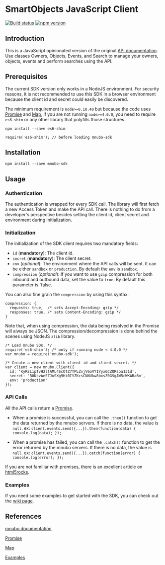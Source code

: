 # SmartObjects JavaScript Client

[![Build status](https://travis-ci.org/mnubo/smartobjects-js-client.svg?branch=master)](https://travis-ci.org/mnubo/smartobjects-js-client)
[![npm version](https://badge.fury.io/js/mnubo-sdk.svg)](https://www.npmjs.com/package/mnubo-sdk)

## Introduction

This is a JavaScript opinionated version of the original [API documentation](https://sop.mtl.mnubo.com/apps/doc/?i=t). Use classes Owners, Objects, Events, and Search to manage your owners, objects, events and perform searches using the API.

## Prerequisites

The current SDK version only works in a NodeJS environment. For security reasons, it is not recommended to use this SDK in a browser environment because the client id and secret could easily be discovered.

The minimum requirement is `node>=0.10.40` but because the code uses [Promise](https://developer.mozilla.org/en-US/docs/Mozilla/JavaScript_code_modules/Promise.jsm/Promise) and [Map](https://developer.mozilla.org/en-US/docs/Web/JavaScript/Reference/Global_Objects/Map), if you are not running `node>=4.0.0`, you need to require `es6-shim` or any other library that polyfills those structures.

    npm install --save es6-shim

    require('es6-shim'); // before loading mnubo-sdk

## Installation

    npm install --save mnubo-sdk

## Usage

### Authentication

The authentication is wrapped for every SDK call. The library will first fetch a new Access Token and make the API call. There is nothing to do from a developer's perspective besides setting the client id, client secret and environment during initialization.

### Initialization

The initialization of the SDK client requires two mandatory fields:

- `id` (**mandatory**): The client id.
- `secret` (**mandatory**): The client secret.
- `env` (*optional*): The environment where the API calls will be sent. It can be either `sandbox` or `production`. By default the `env` is `sandbox`.
- `compression` (*optional*): If you want to use `gzip` compression for both inbound and outbound data, set the value to `true`. By default this parameter is `false.

You can also fine grain the `compression` by using this syntax:

```
compression: {
  requests: true,  /* sets Accept-Encoding: gzip */
  responses: true, /* sets Content-Encoding: gzip */
}
```

Note that, when using compression, the data being resolved in the Promise will always be JSON. The compression/decompression is done behind the scenes using NodeJS `zlib` library.

```
/* Load mnubo SDK. */
require('es6-shim'); /* only if running node < 4.0.0 */
var mnubo = require('mnubo-sdk');

/* Create a new client with client id and client secret. */
var client = new mnubo.Client({
  id: 'KyR2LipTvH2ltAML4ScOTZ7TPLZvjV6oVYIYyx6CZORsoa131d',
  secret: 'B0KcvAeSZJuSXg9Hi0IYZKcsCNNUkw8bxsZ0GSgAW5cWKARa6m',
  env: 'production'
});
```

### API Calls

All the API calls return a [Promise](https://developer.mozilla.org/en-US/docs/Mozilla/JavaScript_code_modules/Promise.jsm/Promise).

- When a promise is successful, you can call the `.then()` function to get the data returned by the mnubo servers. If there is no data, the value is `null`. ex: `client.events.send({...}).then(function(data) { console.log(data); });`

- When a promise has failed, you can call the `.catch()` function to get the error returned by the mnubo servers. If there is no data, the value is `null`. ex: `client.events.send({...}).catch(function(error) { console.log(error); });`

If you are not familiar with promises, there is an excellent article on [html5rocks](http://www.html5rocks.com/en/tutorials/es6/promises/).

### Examples

If you need some examples to get started with the SDK, you can check out the [wiki page](https://github.com/mnubo/mnubo-js-sdk/wiki/Examples).

## References

[mnubo documentation](https://sop.mtl.mnubo.com/apps/doc/?i=t)

[Promise](https://developer.mozilla.org/en-US/docs/Mozilla/JavaScript_code_modules/Promise.jsm/Promise)

[Map](https://developer.mozilla.org/en-US/docs/Web/JavaScript/Reference/Global_Objects/Map)

[Examples](https://github.com/mnubo/mnubo-js-sdk/wiki/Examples)
